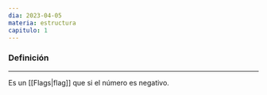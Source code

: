 ```yaml
---
dia: 2023-04-05
materia: estructura
capitulo: 1
---
```

### Definición
---
Es un [[Flags|flag]] que si el número es negativo.